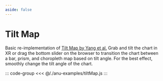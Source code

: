 ```yaml
---
aside: false
---
```


<script setup>
import { tiltMap } from '../anu-examples/tiltMap.js'
</script>

# Tilt Map
Basic re-implementation of [Tilt Map by Yang et al.](https://arxiv.org/abs/2006.14120) Grab and tilt the chart in XR or drag the bottom slider on the browser to transition the chart between a bar, prism, and choropleth map based on tilt angle. For the best effect, smoothly change the tilt angle of the chart.

<singleView :scene="tiltMap" />

::: code-group
<<< @/./anu-examples/tiltMap.js 
:::